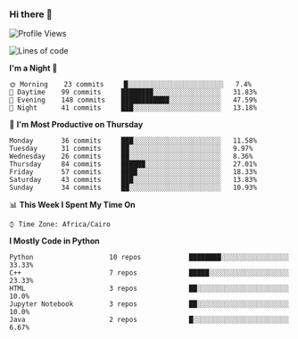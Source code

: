 ### Hi there 👋

<!--
**AMR-KELEG/AMR-KELEG** is a ✨ _special_ ✨ repository because its `README.md` (this file) appears on your GitHub profile.

Here are some ideas to get you started:

- 🔭 I’m currently working on ...
- 🌱 I’m currently learning ...
- 👯 I’m looking to collaborate on ...
- 🤔 I’m looking for help with ...
- 💬 Ask me about ...
- 📫 How to reach me: ...
- 😄 Pronouns: ...
- ⚡ Fun fact: ...
-->

<!--START_SECTION:waka-->
![Profile Views](http://img.shields.io/badge/Profile%20Views-0-blue)

![Lines of code](https://img.shields.io/badge/From%20Hello%20World%20I%27ve%20Written-2.6%20million%20lines%20of%20code-blue)

**I'm a Night 🦉** 

```text
🌞 Morning    23 commits     █░░░░░░░░░░░░░░░░░░░░░░░░   7.4% 
🌆 Daytime    99 commits     ████████░░░░░░░░░░░░░░░░░   31.83% 
🌃 Evening    148 commits    ████████████░░░░░░░░░░░░░   47.59% 
🌙 Night      41 commits     ███░░░░░░░░░░░░░░░░░░░░░░   13.18%

```
📅 **I'm Most Productive on Thursday** 

```text
Monday       36 commits     ███░░░░░░░░░░░░░░░░░░░░░░   11.58% 
Tuesday      31 commits     ██░░░░░░░░░░░░░░░░░░░░░░░   9.97% 
Wednesday    26 commits     ██░░░░░░░░░░░░░░░░░░░░░░░   8.36% 
Thursday     84 commits     ██████░░░░░░░░░░░░░░░░░░░   27.01% 
Friday       57 commits     ████░░░░░░░░░░░░░░░░░░░░░   18.33% 
Saturday     43 commits     ███░░░░░░░░░░░░░░░░░░░░░░   13.83% 
Sunday       34 commits     ██░░░░░░░░░░░░░░░░░░░░░░░   10.93%

```


📊 **This Week I Spent My Time On** 

```text
⌚︎ Time Zone: Africa/Cairo

```

**I Mostly Code in Python** 

```text
Python                   10 repos            ████████░░░░░░░░░░░░░░░░░   33.33% 
C++                      7 repos             █████░░░░░░░░░░░░░░░░░░░░   23.33% 
HTML                     3 repos             ██░░░░░░░░░░░░░░░░░░░░░░░   10.0% 
Jupyter Notebook         3 repos             ██░░░░░░░░░░░░░░░░░░░░░░░   10.0% 
Java                     2 repos             █░░░░░░░░░░░░░░░░░░░░░░░░   6.67%

```



<!--END_SECTION:waka-->
